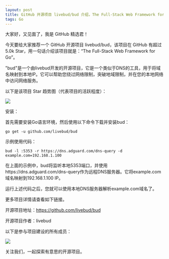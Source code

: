 ```yaml
---
layout: post
title: GitHub 开源项目 livebud/bud 介绍，The Full-Stack Web Framework for Go
tags: Go
---
```


大家好，又见面了，我是 GitHub 精选君！

今天要给大家推荐一个 GitHub 开源项目 livebud/bud，该项目在 GitHub 有超过 5.0k Star，用一句话介绍该项目就是：“The Full-Stack Web Framework for Go”。


"bud"是一个由livebud开发的开源项目，它是一个类似于DNS的工具，用于将域名映射到本地IP。它可以帮助您绕过网络限制，突破地域限制，并在您的本地网络中访问网络服务。


以下是该项目 Star 趋势图（代表项目的活跃程度）：

![](https://api.star-history.com/svg?repos=livebud/bud&type=Timeline)

安装：

首先需要安装Go语言环境，然后使用以下命令下载并安装bud：

```
go get -u github.com/livebud/bud
```

示例使用代码：

```
bud -l :5353 -r https://dns.adguard.com/dns-query -d example.com=192.168.1.100
```

在上面的示例中，bud将监听本地5353端口，并使用https://dns.adguard.com/dns-query作为远程DNS服务器。它将example.com域名映射到192.168.1.100 IP。

运行上述代码之后，您就可以使用本地DNS服务器解析example.com域名了。


更多项目详情请查看如下链接。

开源项目地址：https://github.com/livebud/bud 

开源项目作者：livebud

以下是参与项目建设的所有成员：

![](https://contrib.rocks/image?repo=livebud/bud)



关注我们，一起探索有意思的开源项目。
